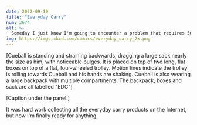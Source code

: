 ```yaml
---
date: 2022-09-19
title: "Everyday Carry"
num: 2674
alt: >-
  Someday I just know I'm going to encounter a problem that requires 500 flashlights and 700 knives with weird holes in them, and on that day I won't be caught unprepared.
img: https://imgs.xkcd.com/comics/everyday_carry_2x.png
---
```

[Cueball is standing and straining backwards, dragging a large sack nearly the size as him, with noticeable bulges. It is placed on top of two long, flat boxes on top of a flat, four-wheeled trolley. Motion lines indicate the trolley is rolling towards Cueball and his hands are shaking. Cueball is also wearing a large backpack with multiple compartments. The backpack, boxes and sack are all labelled "EDC"]

[Caption under the panel:]

It was hard work collecting all the everyday carry products on the Internet, but now I'm finally ready for anything.
